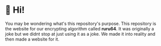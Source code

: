 # 👋 Hi!

You may be wondering what's this repository's purpose.
This repository is the website for our encrypting algorithm called **ruru64**.
It was originally a joke but we didnt stop at just using it as a joke. We made it into reality and then made a website for it.
